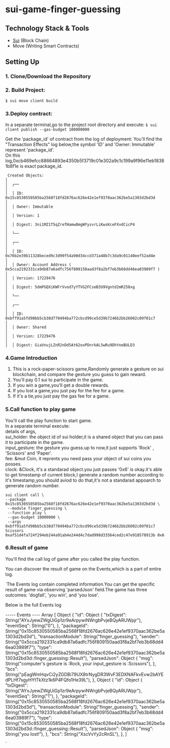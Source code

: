 # sui-game-finger-guessing

## Technology Stack & Tools

- [Sui](https://sui.io/) (Block Chain)
- Move (Writing Smart Contracts)

## Setting Up

### 1. Clone/Download the Repository

### 2. Build Project:

`$ sui move client build`

### 3.Deploy contract:

In a separate terminal,go to the project root directory and execute:
`$ sui client publish --gas-budget 100000000`

Get the 'package_id' of contract from the log of deployment:
You'll find the "Transaction Effects" log below,the symbol 'ID' and 'Owner: Immutable' represent 'package_id'.  
On this log,0xcb469efcc88664893e4350b5f3719c01e302a9c1c199a9f96e11eb18381b8f1e is exact package_id.

```
 Created Objects:                                                                                  │
│  ┌──                                                                                              │
│  │ ID: 0x15c8530550585ba2568f18fd2676ac626e42e1ef9370aac362be5a1303d2bd3d                         │
│  │ Owner: Immutable                                                                               │
│  │ Version: 1                                                                                     │
│  │ Digest: 3ni1MZ1T5qZreTHamw8mgWYysvrLiKwsKceFXvdCicP4                                           │
│  └──                                                                                              │
│  ┌──                                                                                              │
│  │ ID: 0x76b2e39b11328beced9c3d99f54a90d34ccd371a48b7c3da9c01140eef52ad4e                         │
│  │ Owner: Account Address ( 0x5cca2192331ca9db87a6adfc756f809150aad3f8a2bf7eb3b68dd46ea03989f7 )  │
│  │ Version: 17229476                                                                              │
│  │ Digest: 5dmPGQXiKWFrVvod7yYTVG2FCseB3U9Vgntd2mR258xg                                           │
│  └──                                                                                              │
│  ┌──                                                                                              │
│  │ ID: 0xbff91a5fd90bb5cb38d770494ba772cbcd99ce5d39b7246b2bb26002c09f01c7                         │
│  │ Owner: Shared                                                                                  │
│  │ Version: 17229476                                                                              │
│  │ Digest: GiaVnujLZnR2nDd5At62oxPDnrkAL5wRu9DhYneBULD3
```

### 4.Game Introduction

1. This is a rock-paper-scissors game,Randomly generate a gesture on sui blockchain, and compare the gesture you guess to gain reward.
2. You'll pay 0.1 sui to participate in the game.
3. If you win a game,you'll get a double rewards.
4. If you lost a game,you just pay for the fee for a game.
5. If it's a tie,you just pay the gas fee for a game.

### 5.Call function to play game

You'll call the play function to start game.  
In a separate terminal execute:  
details of args,  
sui_holder: the object id of sui holder,it is a shared object that you can pass it to participate in the game.  
input_gesture: the gesture you guess.up to now,it just supports 'Rock' , 'Scissors' and 'Paper'.  
fee: &mut Coin<SUI>, it reprents you need pass your object of sui coins you posses.  
clock: &Clock, it's a standarad object.you just passes '0x6' is okay.it's able to get timestamp of current block,I generate a random number according to it's timestamp,you should aviod to do that,it's not a standarad appoarch to generate random number.  

```shell
sui client call \
--package  0x15c8530550585ba2568f18fd2676ac626e42e1ef9370aac362be5a1303d2bd3d \
 --module finger_guessing \
 --function play \
 --gas-budget 10000000 \
 --args 0xbff91a5fd90bb5cb38d770494ba772cbcd99ce5d39b7246b2bb26002c09f01c7 Scissors 0xaf51d4fa724f294eb244a91ab4e244d4c7dad998d33564ced2c47e918578913b 0x6
```

### 6.Result of game

You'll find the call log of game after you called the play function.

You can discover the result of game on the Events,which is a part of entire log.

`The Events log contain completed information.You can get the specific result of game via observing 'parsedJson' field.The game has three outcomes: 'dogfall', 'you win', and 'you lose'.

Below is the full Events log

----- Events ----
Array [
Object {
"id": Object {
"txDigest": String("AYxJyewZWgUiGp1zr9eArpywiNWrgbPvjeBQyARUWpjr"),
"eventSeq": String("0"),
},
"packageId": String("0x15c8530550585ba2568f18fd2676ac626e42e1ef9370aac362be5a1303d2bd3d"),
"transactionModule": String("finger_guessing"),
"sender": String("0x5cca2192331ca9db87a6adfc756f809150aad3f8a2bf7eb3b68dd46ea03989f7"),
"type": String("0x15c8530550585ba2568f18fd2676ac626e42e1ef9370aac362be5a1303d2bd3d::finger_guessing::Result"),
"parsedJson": Object {
"msg": String("computer's gesture is :Rock, your input_gesture is :Scissors"),
},
"bcs": String("pEagWmHqvCi2yZGDBi79UX8trNygDR3WvF3EDXNAFkvEvw2bAYEdPLHf7sgyHYtTkXtz1k6P4FQfo1He39L"),
},
Object {
"id": Object {
"txDigest": String("AYxJyewZWgUiGp1zr9eArpywiNWrgbPvjeBQyARUWpjr"),
"eventSeq": String("1"),
},
"packageId": String("0x15c8530550585ba2568f18fd2676ac626e42e1ef9370aac362be5a1303d2bd3d"),
"transactionModule": String("finger_guessing"),
"sender": String("0x5cca2192331ca9db87a6adfc756f809150aad3f8a2bf7eb3b68dd46ea03989f7"),
"type": String("0x15c8530550585ba2568f18fd2676ac626e42e1ef9370aac362be5a1303d2bd3d::finger_guessing::Result"),
"parsedJson": Object {
"msg": String("you lost!"),
},
"bcs": String("XscVvYy2cRnSL"),
},
]

`
